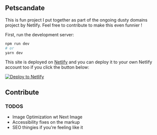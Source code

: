 ## Petscandate

This is fun project I put together as part of the ongoing dusty domains project by Netlify.
Feel free to contribute to make this even funnier !

First, run the development server:

```bash
npm run dev
# or
yarn dev
```

This site is deployed on [Netlify](https://app.netlify.com/) and you can deploy it to your own Netlify account too if you click the button below:

[![Deploy to Netlify](https://www.netlify.com/img/deploy/button.svg)](https://app.netlify.com/start/deploy?repository=https://github.com/kenny-io/petcandate)

## Contribute

### TODOS

- Image Optimization wt Next Image
- Accessibility fixes on the markup
- SEO thingies if you're feeling like it
